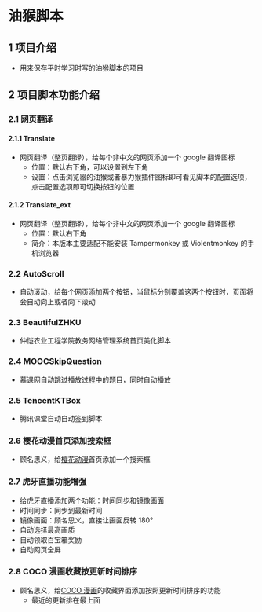 # 油猴脚本

## 1 项目介绍

- 用来保存平时学习时写的油猴脚本的项目

## 2 项目脚本功能介绍

### 2.1 网页翻译

#### 2.1.1 Translate

- 网页翻译（整页翻译），给每个非中文的网页添加一个 google 翻译图标
  - 位置：默认右下角，可以设置到左下角
  - 设置：点击浏览器的油猴或者暴力猴插件图标即可看见脚本的配置选项，点击配置选项即可切换按钮的位置

#### 2.1.2 Translate_ext

- 网页翻译（整页翻译），给每个非中文的网页添加一个 google 翻译图标
  - 位置：默认右下角
  - 简介：本版本主要适配不能安装 Tampermonkey 或 Violentmonkey 的手机浏览器

### 2.2 AutoScroll

- 自动滚动，给每个网页添加两个按钮，当鼠标分别覆盖这两个按钮时，页面将会自动向上或者向下滚动

### 2.3 BeautifulZHKU

- 仲恺农业工程学院教务网络管理系统首页美化脚本

### 2.4 MOOCSkipQuestion

- 慕课网自动跳过播放过程中的题目，同时自动播放

### 2.5 TencentKTBox

- 腾讯课堂自动自动签到脚本

### 2.6 樱花动漫首页添加搜索框

- 顾名思义，给[樱花动漫](http://www.imomoe.ai/)首页添加一个搜索框

### 2.7 虎牙直播功能增强

- 给虎牙直播添加两个功能：时间同步和镜像画面
- 时间同步：同步到最新时间
- 镜像画面：顾名思义，直接让画面反转 180°
- 自动选择最高画质
- 自动领取百宝箱奖励
- 自动网页全屏

### 2.8 COCO 漫画收藏按更新时间排序

- 顾名思义，给[COCO 漫画](http://www.cocomanhua.com/)的收藏界面添加按照更新时间排序的功能
  - 最近的更新排在最上面
